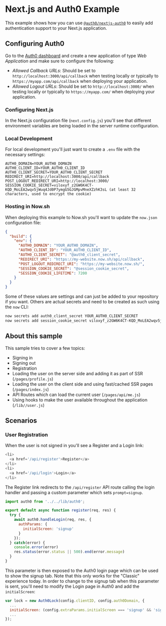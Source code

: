 # Next.js and Auth0 Example

This example shows how you can use [`@auth0/nextjs-auth0`](https://github.com/auth0/nextjs-auth0) to easily add authentication support to your Next.js application.

## Configuring Auth0

Go to the [Auth0 dashboard](https://manage.auth0.com/) and create a new application of type *Web Application* and make sure to configure the following:

 - *Allowed Callback URLs*: Should be set to `http://localhost:3000/api/callback` when testing locally or typically to `https://myapp.com/api/callback` when deploying your application.
 - *Allowed Logout URLs*: Should be set to `http://localhost:3000/` when testing locally or typically to `https://myapp.com/` when deploying your application.

### Configuring Next.js

In the Next.js configuration file (`next.config.js`) you'll see that different environment variables are being loaded in the server runtime configuration. 

### Local Development

For local development you'll just want to create a `.env` file with the necessary settings:

```
AUTH0_DOMAIN=YOUR_AUTH0_DOMAIN
AUTH0_CLIENT_ID=YOUR_AUTH0_CLIENT_ID
AUTH0_CLIENT_SECRET=YOUR_AUTH0_CLIENT_SECRET
REDIRECT_URI=http://localhost:3000/api/callback
POST_LOGOUT_REDIRECT_URI=http://localhost:3000/
SESSION_COOKIE_SECRET=viloxyf_z2GW6K4CT-KQD_MoLEA2wqv5jWuq4Jd0P7ymgG5GJGMpvMneXZzhK3sL (at least 32 characters, used to encrypt the cookie)
```

### Hosting in Now.sh

When deploying this example to Now.sh you'll want to update the `now.json` configuration file:

```json
{
  "build": {
    "env": {
      "AUTH0_DOMAIN": "YOUR_AUTH0_DOMAIN",
      "AUTH0_CLIENT_ID": "YOUR_AUTH0_CLIENT_ID",
      "AUTH0_CLIENT_SECRET": "@auth0_client_secret",
      "REDIRECT_URI": "https://my-website.now.sh/api/callback",
      "POST_LOGOUT_REDIRECT_URI": "https://my-website.now.sh/",
      "SESSION_COOKIE_SECRET": "@session_cookie_secret",
      "SESSION_COOKIE_LIFETIME": 7200
    }
  }
}
```

Some of these values are settings and can just be added to your repository if you want. Others are actual secrets and need to be created as such using the `now` CLI:

```bash
now secrets add auth0_client_secret YOUR_AUTH0_CLIENT_SECRET
now secrets add session_cookie_secret viloxyf_z2GW6K4CT-KQD_MoLEA2wqv5jWuq4Jd0P7ymgG5GJGMpvMneXZzhK3sL
```

## About this sample

This sample tries to cover a few topics:

 - Signing in
 - Signing out
 - Registration
 - Loading the user on the server side and adding it as part of SSR (`/pages/profile.js`)
 - Loading the user on the client side and using fast/cached SSR pages (`/pages/index.js`)
 - API Routes which can load the current user (`/pages/api/me.js`)
 - Using hooks to make the user available throughout the application (`/lib//user.js`)

## Scenarios

### User Registration

When the user is not signed in you'll see a Register and a Login link:

```js
<li>
  <a href='/api/register'>Register</a>
</li>
<li>
  <a href='/api/login'>Login</a>
</li>
```

The Register link redirects to the `/api/register` API route calling the login handler and passing a custom parameter which sets `prompt=signup`.

```js
import auth0 from '../../lib/auth0';

export default async function register(req, res) {
  try {
    await auth0.handleLogin(req, res, {
      authParams: {
        initialScreen: 'signup'
      }
    });
  } catch(error) {
    console.error(error)
    res.status(error.status || 500).end(error.message)
  }
}
```

This parameter is then exposed to the Auth0 login page which can be used to show the signup tab. Note that this only works for the "Classic" experience today. In order to change to the signup tab when this parameter is sent, you'll need to modify the Login page in Auth0 and add the `initialScreen`:

```js
var lock = new Auth0Lock(config.clientID, config.auth0Domain, {
  ...
  initialScreen: (config.extraParams.initialScreen === 'signup' && 'signUp') || 'login',
  ...
});
```